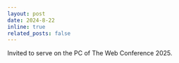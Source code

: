 ```yaml
---
layout: post
date: 2024-8-22
inline: true
related_posts: false
---
```


Invited to serve on the PC of The Web Conference 2025.
